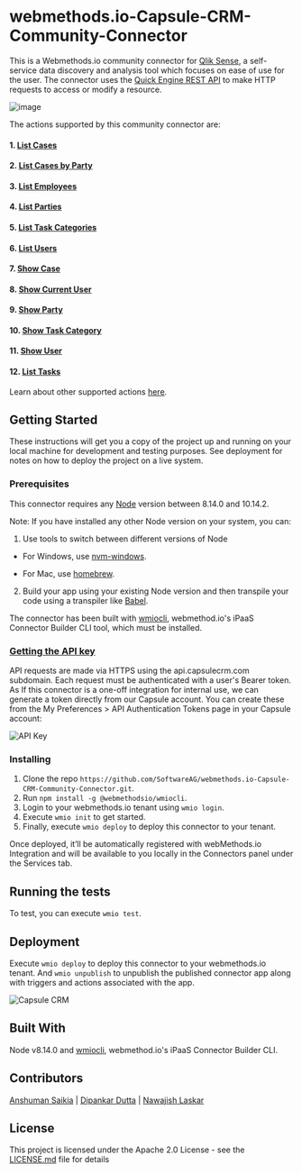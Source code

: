 # webmethods.io-Capsule-CRM-Community-Connector
This is a Webmethods.io community connector for [Qlik Sense](https://www.qlik.com/us/trial/qlik-sense-business), a self-service data discovery and analysis tool which focuses on ease of use for the user. The connector uses the [Quick Engine REST API](https://help.qlik.com/en-US/sense-developer/February2020/APIs/QIXAPI/index.html?page=38#V1) to make HTTP requests to access or modify a resource. 

![image](https://user-images.githubusercontent.com/16189220/75323654-4fc97780-589b-11ea-94de-83d9d9a1e955.png)

The actions supported by this community connector are:

#### 1. [List Cases](https://developer.capsulecrm.com/v2/operations/Case)
#### 2. [List Cases by Party](https://developer.capsulecrm.com/v2/operations/Case)
#### 3. [List Employees](https://developer.capsulecrm.com/v2/operations/Party)
#### 4. [List Parties](https://developer.capsulecrm.com/v2/operations/Party)
#### 5. [List Task Categories](https://developer.capsulecrm.com/v2/operations/Task)
#### 6. [List Users](https://developer.capsulecrm.com/v2/operations/User)
#### 7. [Show Case](https://developer.capsulecrm.com/v2/operations/Case)
#### 8. [Show Current User](https://developer.capsulecrm.com/v2/operations/User)
#### 9. [Show Party](https://developer.capsulecrm.com/v2/operations/Party)
#### 10. [Show Task Category](https://developer.capsulecrm.com/v2/operations/Task)
#### 11. [Show User](https://developer.capsulecrm.com/v2/operations/User)
#### 12. [List Tasks](https://developer.capsulecrm.com/v2/operations/Task)

Learn about other supported actions [here](https://developer.capsulecrm.com/v2/overview/getting-started).

## Getting Started
These instructions will get you a copy of the project up and running on your local machine for development and testing purposes. See deployment for notes on how to deploy the project on a live system.

### Prerequisites
This connector requires any [Node](https://nodejs.org/dist/) version between 8.14.0 and 10.14.2.

Note: If you have installed any other Node version on your system, you can:
1. Use tools to switch between different versions of Node

  - For Windows, use [nvm-windows](https://github.com/coreybutler/nvm-windows#installation--upgrades).
  
  - For Mac, use [homebrew](https://brew.sh/).
2. Build your app using your existing Node version and then transpile your code using a transpiler like [Babel](https://babeljs.io/).

The connector has been built with [wmiocli](https://docs.webmethods.io/integration/developer_guide/connector_builder/#gsc.tab=0), webmethod.io's iPaaS Connector Builder CLI tool, which must be installed. 

### [Getting the API key](https://developer.capsulecrm.com/v2/overview/authentication)
API requests are made via HTTPS using the api.capsulecrm.com subdomain. Each request must be authenticated with a user's Bearer token. As If this connector is a one-off integration for internal use, we can generate a token directly from our Capsule account. You can create these from the My Preferences > API Authentication Tokens page in your Capsule account:

![API Key](https://user-images.githubusercontent.com/16189220/75323237-805ce180-589a-11ea-974f-6dcc1e0aa78f.png)

### Installing
1. Clone the repo `https://github.com/SoftwareAG/webmethods.io-Capsule-CRM-Community-Connector.git`.
2. Run `npm install -g @webmethodsio/wmiocli`.
3. Login to your webmethods.io tenant using `wmio login`.
4. Execute `wmio init` to get started.
5. Finally, execute `wmio deploy` to deploy this connector to your tenant.

Once deployed, it’ll be automatically registered with webMethods.io Integration and will be available to you locally in the Connectors panel under the Services tab.

## Running the tests
To test, you can execute `wmio test`.

## Deployment
Execute `wmio deploy` to deploy this connector to your webmethods.io tenant. And `wmio unpublish` to unpublish the published connector app along with triggers and actions associated with the app.

![Capsule CRM](https://user-images.githubusercontent.com/16189220/75323330-ab473580-589a-11ea-8e20-0d54dc270a8e.png)

## Built With
Node v8.14.0 and [wmiocli](https://docs.webmethods.io/integration/developer_guide/connector_builder/#gsc.tab=0), webmethod.io's iPaaS Connector Builder CLI.

## Contributors
[Anshuman Saikia](https://github.com/anshu96788) |
[Dipankar Dutta](https://github.com/DipankarDDUT) |
[Nawajish Laskar](https://github.com/Nawajish)

## License
This project is licensed under the Apache 2.0 License - see the [LICENSE.md](https://github.com/SoftwareAG/webmethods-microservicesruntime-samples/blob/master/LICENSE) file for details
